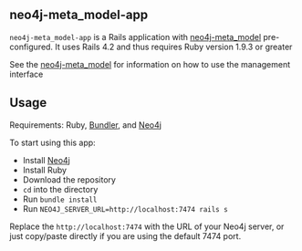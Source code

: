 ## neo4j-meta_model-app

`neo4j-meta_model-app` is a Rails application with [neo4j-meta_model](http://github.com/neo4jrb/neo4j-meta_model) pre-configured.  It uses Rails 4.2 and thus requires Ruby version 1.9.3 or greater

See the [neo4j-meta_model](http://github.com/neo4jrb/neo4j-meta_model) for information on how to use the management interface

## Usage

Requirements: Ruby, [Bundler](http://bundler.io/), and [Neo4j](http://neo4j.com)

To start using this app:

 * Install [Neo4j](http://neo4j.com)
 * Install Ruby
 * Download the repository
 * `cd` into the directory
 * Run `bundle install`
 * Run `NEO4J_SERVER_URL=http://localhost:7474 rails s`

Replace the `http://localhost:7474` with the URL of your Neo4j server, or just copy/paste directly if you are using the default 7474 port.

